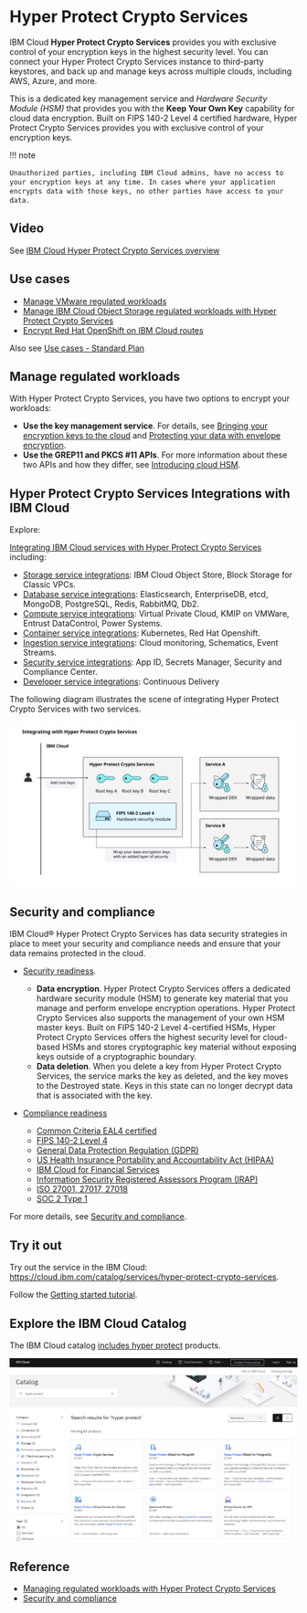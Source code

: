 # Hyper Protect Crypto Services

IBM Cloud **Hyper Protect Crypto Services** provides you with exclusive control of your encryption keys in the highest security level. You can connect your Hyper Protect Crypto Services  instance to third-party keystores, and back up and manage keys across multiple clouds, including AWS, Azure, and more. 

This is a dedicated key management service and _Hardware Security Module (HSM)_ that provides you with the **Keep Your Own Key** capability for cloud data encryption. Built on FIPS 140-2 Level 4 certified hardware, Hyper Protect Crypto Services provides you with exclusive control of your encryption keys.

!!! note

    Unauthorized parties, including IBM Cloud admins, have no access to your encryption keys at any time. In cases where your application encrypts data with those keys, no other parties have access to your data.

## Video

See [IBM Cloud Hyper Protect Crypto Services overview](https://mediacenter.ibm.com/media/IBM%20Cloud%20Hyper%20Protect%20Crypto%20Services%20overview/1_1ipwq52p)


## Use cases

- [Manage VMware regulated workloads](https://cloud.ibm.com/docs/hs-crypto?topic=hs-crypto-manage-regulated-workloads#vmware-regulated-workloads)
- [Manage IBM Cloud Object Storage regulated workloads with Hyper Protect Crypto Services](https://cloud.ibm.com/docs/hs-crypto?topic=hs-crypto-manage-regulated-workloads#cos-regulated-workloads)
- [Encrypt Red Hat OpenShift on IBM Cloud routes](https://cloud.ibm.com/docs/hs-crypto?topic=hs-crypto-manage-regulated-workloads#openshift-regulated-workloads)

Also see [Use cases - Standard Plan](https://cloud.ibm.com/docs/hs-crypto?topic=hs-crypto-use-cases)

## Manage regulated workloads

With Hyper Protect Crypto Services, you have two options to encrypt your workloads:

- **Use the key management service**. For details, see [Bringing your encryption keys to the cloud](https://cloud.ibm.com/docs/hs-crypto?topic=hs-crypto-importing-keys) and [Protecting your data with envelope encryption](https://cloud.ibm.com/docs/hs-crypto?topic=hs-crypto-importing-keys).
- **Use the GREP11 and PKCS #11 APIs**. For more information about these two APIs and how they differ, see [Introducing cloud HSM](https://cloud.ibm.com/docs/hs-crypto?topic=hs-crypto-introduce-cloud-hsm).


##  Hyper Protect Crypto Services Integrations with IBM Cloud

Explore:

[Integrating IBM Cloud services with Hyper Protect Crypto Services](https://cloud.ibm.com/docs/hs-crypto?topic=hs-crypto-integrate-services) including:

- [Storage service integrations](https://cloud.ibm.com/docs/hs-crypto?topic=hs-crypto-integrate-services#storage-integration): IBM Cloud Object Store, Block Storage for Classic VPCs.
- [Database service integrations](https://cloud.ibm.com/docs/hs-crypto?topic=hs-crypto-integrate-services#database-integration): Elasticsearch, EnterpriseDB, etcd, MongoDB, PostgreSQL, Redis, RabbitMQ, Db2.
- [Compute service integrations](https://cloud.ibm.com/docs/hs-crypto?topic=hs-crypto-integrate-services#compute-integration): Virtual Private Cloud, KMIP on VMWare, Entrust DataControl, Power Systems.
- [Container service integrations](https://cloud.ibm.com/docs/hs-crypto?topic=hs-crypto-integrate-services#container-integration): Kubernetes, Red Hat Openshift.
- [Ingestion service integrations](https://cloud.ibm.com/docs/hs-crypto?topic=hs-crypto-integrate-services#Ingestion-integrations): Cloud monitoring, Schematics, Event Streams.
- [Security service integrations](https://cloud.ibm.com/docs/hs-crypto?topic=hs-crypto-integrate-services#security-service-integrations): App ID, Secrets Manager, Security and Compliance Center.
- [Developer service integrations](https://cloud.ibm.com/docs/hs-crypto?topic=hs-crypto-integrate-services#devtools-integrations): Continuous Delivery

The following diagram illustrates the scene of integrating Hyper Protect Crypto Services with two services.

![hpcs integrations](./media/hpcs-integrations.svg)

## Security and compliance

IBM Cloud® Hyper Protect Crypto Services has data security strategies in place to meet your security and compliance needs and ensure that your data remains protected in the cloud.

- [Security readiness](https://cloud.ibm.com/docs/hs-crypto?topic=hs-crypto-security-and-compliance#security-ready). 

    - **Data encryption**. Hyper Protect Crypto Services offers a dedicated hardware security module (HSM) to generate key material that you manage and perform envelope encryption operations. Hyper Protect Crypto Services also supports the management of your own HSM master keys. Built on FIPS 140-2 Level 4-certified HSMs, Hyper Protect Crypto Services offers the highest security level for cloud-based HSMs and stores cryptographic key material without exposing keys outside of a cryptographic boundary.
    - **Data deletion**. When you delete a key from Hyper Protect Crypto Services, the service marks the key as deleted, and the key moves to the Destroyed state. Keys in this state can no longer decrypt data that is associated with the key. 

- [Compliance readiness](https://cloud.ibm.com/docs/hs-crypto?topic=hs-crypto-security-and-compliance#compliance-ready)

    - [Common Criteria EAL4 certified](https://cloud.ibm.com/docs/hs-crypto?topic=hs-crypto-security-and-compliance#common-criteria-certified)
    - [FIPS 140-2 Level 4](https://cloud.ibm.com/docs/hs-crypto?topic=hs-crypto-security-and-compliance#fips)
    - [General Data Protection Regulation (GDPR)](https://cloud.ibm.com/docs/hs-crypto?topic=hs-crypto-security-and-compliance#gdpr)
    - [US Health Insurance Portability and Accountability Act (HIPAA)](https://cloud.ibm.com/docs/hs-crypto?topic=hs-crypto-security-and-compliance#hipaa-ready)
    - [IBM Cloud for Financial Services](https://cloud.ibm.com/docs/hs-crypto?topic=hs-crypto-security-and-compliance#fscloud-support)
    - [Information Security Registered Assessors Program (IRAP)](https://cloud.ibm.com/docs/hs-crypto?topic=hs-crypto-security-and-compliance#IRAP-support)
     - [ISO 27001, 27017, 27018](https://cloud.ibm.com/docs/hs-crypto?topic=hs-crypto-security-and-compliance#iso)
     - [SOC 2 Type 1](https://cloud.ibm.com/docs/hs-crypto?topic=hs-crypto-security-and-compliance#soc2-type1)

For more details, see [Security and compliance](https://cloud.ibm.com/docs/hs-crypto?topic=hs-crypto-security-and-compliance).

## Try it out

Try out the service in the IBM Cloud: https://cloud.ibm.com/catalog/services/hyper-protect-crypto-services.

Follow the [Getting started tutorial](https://cloud.ibm.com/docs/hs-crypto?topic=hs-crypto-get-started).

## Explore the IBM Cloud Catalog

The IBM Cloud catalog [includes hyper protect](https://cloud.ibm.com/catalog?search=hyper%20protect&_gl=1*19ov0pj*_ga*MzIxMDU5Njc3LjE2OTIxOTgwODI.*_ga_FYECCCS21D*MTY5MjM4NTg5NC4xMC4xLjE2OTIzOTcwNDMuMC4wLjA.#search_results) products.

![cloud catalog](./media/cloud-catalog.png)

## Reference

- [Managing regulated workloads with Hyper Protect Crypto Services](https://cloud.ibm.com/docs/hs-crypto?topic=hs-crypto-manage-regulated-workloads)
- [Security and compliance](https://cloud.ibm.com/docs/hs-crypto?topic=hs-crypto-security-and-compliance)